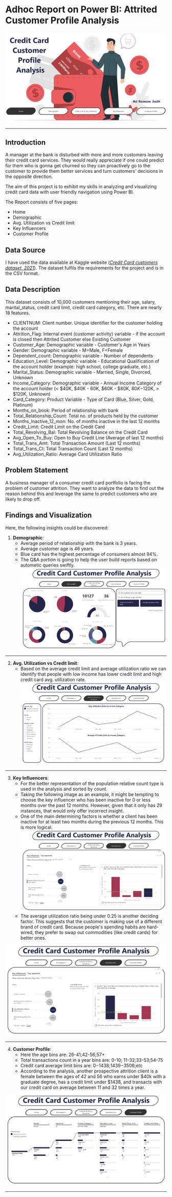 # Adhoc Report on Power BI: Attrited Customer Profile Analysis
![](Pictures/intro.png)
***

## Introduction

A manager at the bank is disturbed with more and more customers leaving their credit card services. They would really appreciate if one could predict for them who is gonna get churned so they can proactively go to the customer to provide them better services and turn customers' decisions in the opposite direction.

The aim of this project is to exhibit my skills in analyzing and visualizing credit card data with user friendly navigation using Power BI.

The Report consists of five pages:

-  Home 
-  Demographic
-  Avg. Utilization vs Credit limit
-  Key Influencers
-  Customer Profile


## Data Source 
I have used the data available at Kaggle website (_[Credit Card customers dataset, 2021](https://www.kaggle.com/datasets/sakshigoyal7/credit-card-customers)_). The dataset fulfils the requirements for the project and is in the CSV format. 

## Data Description 
This dataset consists of 10,000 customers mentioning their age, salary, marital_status, credit card limit, credit card category, etc. There are nearly 18 features. 
-   CLIENTNUM: Client number. Unique identifier for the customer holding the account
-   Attrition_Flag: Internal event (customer activity) variable - if the account is closed then Attrited Customer else Existing Customer
-   Customer_Age: Demographic variable - Customer's Age in Years
-   Gender: Demographic variable - M=Male, F=Female
-   Dependent_count: Demographic variable - Number of dependents
-   Education_Level: Demographic variable - Educational Qualification of the account holder (example: high school, college graduate, etc.)
-   Marital_Status: Demographic variable - Married, Single, Divorced, Unknown
-   Income_Category: Demographic variable - Annual Income Category of the account holder (< $40K, $40K - 60K, $60K - $80K, $80K-$120K, > $120K, Unknown)
-   Card_Category: Product Variable - Type of Card (Blue, Silver, Gold, Platinum)
-   Months_on_book: Period of relationship with bank
-   Total_Relationship_Count: Total no. of products held by the customer
-   Months_Inactive_12_mon: No. of months inactive in the last 12 months
-   Credit_Limit: Credit Limit on the Credit Card
-   Total_Revolving_Bal: Total Revolving Balance on the Credit Card
-   Avg_Open_To_Buy: Open to Buy Credit Line (Average of last 12 months)
-   Total_Trans_Amt: Total Transaction Amount (Last 12 months)
-   Total_Trans_Ct: Total Transaction Count (Last 12 months)
-   Avg_Utilization_Ratio: Average Card Utilization Ratio



## Problem Statement

A business manager of a consumer credit card portfolio is facing the problem of customer attrition. They want to analyze the data to find out the reason behind this and leverage the same to predict customers who are likely to drop off.

   



## Findings and Visualization

Here, the following insights could be discovered:

1. __Demographic__: 
     -  Average period of relationship with the bank is 3 years. 
     -  Average customer age is 46 years. 
     -  Blue card has the highest percentage of consumers almost 94%. 
     -  The Q&A portion is going to help the user build reports based on autometic queries swiftly.   
![](Pictures/demographic.png)
***
2. __Avg. Utilization vs Credit limit__:
   -  Based on the average credit limit and average utilization ratio we can identify that people with low income has lower credit limit and high credit card avg. utilization rate.
![](Pictures/avg_ut_vs_credit_lim.png)
***
3. __Key Influencers__:
   -  For the better representation of the population relative count type is used in the analysis and sorted by count. 
   -  Taking the following image as an example, it might be tempting to choose the key influencer who has been inactive for 0 or less months over the past 12 months. However, given that it only has 29 instances, that would only offer incorrect insight.
   -  One of the main determining factors is whether a client has been inactive for at least two months during the previous 12 months. This is more logical.  
![](Pictures/KI_1.png)
   -  The average utilization ratio being under 0.25 is another deciding factor. This suggests that the customer is making use of a different brand of credit card. Because people's spending habits are hard-wired, they prefer to swap out commodities (like credit cards) for better ones.  
 
![](Pictures/KI_2.png)
***
4. __Customer Profile__:
   -  Here the age bins are: 26-41;42-56;57+
   -  Total transactions count in a year bins are:  0-10; 11-32;33-53;54-75
   -  Credit card average limit bins are: $0-$1438;$1439-$3506;etc
   -  According to the analysis, another prospective attrition client is a female between the ages of 42 and 56 who earns under $40k with a graduate degree, has a credit limit under $1438, and transacts with our credit card on average between 11 and 32 times a year.  

![](Pictures/customer_profile.png)




***
